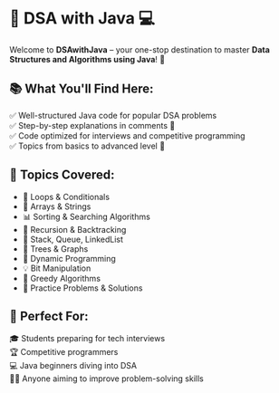 # 🚀 DSA with Java 💻

Welcome to **DSAwithJava** – your one-stop destination to master **Data Structures and Algorithms using Java**! 🎯

## 📚 What You'll Find Here:

✅ Well-structured Java code for popular DSA problems  
✅ Step-by-step explanations in comments 🧠  
✅ Code optimized for interviews and competitive programming  
✅ Topics from basics to advanced level 🚀

## 🧩 Topics Covered:

- 🔁 Loops & Conditionals  
- 🧮 Arrays & Strings  
- 📊 Sorting & Searching Algorithms  
- 🧠 Recursion & Backtracking  
- 🧵 Stack, Queue, LinkedList  
- 🌳 Trees & Graphs  
- 🧮 Dynamic Programming  
- 💡 Bit Manipulation  
- 🧭 Greedy Algorithms  
- 🧪 Practice Problems & Solutions

## 💼 Perfect For:

🎓 Students preparing for tech interviews  
🏆 Competitive programmers  
💻 Java beginners diving into DSA  
👨‍💻 Anyone aiming to improve problem-solving skills





